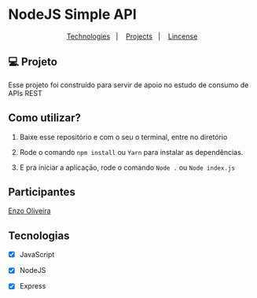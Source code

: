 # NodeJS Simple API

<p align="center">
  <a href="#-tecnologias">Technologies</a>&nbsp;&nbsp;&nbsp;|&nbsp;&nbsp;&nbsp;
  <a href="#-projeto">Projects</a>&nbsp;&nbsp;&nbsp;|&nbsp;&nbsp;&nbsp;
  <a href="#memo-licença">Lincense</a>
</p>


## 💻 Projeto

Esse projeto foi construído para servir de apoio no estudo de consumo de APIs REST


## Como utilizar?

1. Baixe esse repositório e com o seu o terminal, entre no diretório

2. Rode o comando `npm install` ou `Yarn` para instalar as dependências.

3. E pra iniciar a aplicação, rode o comando `Node .` ou `Node index.js` 


## Participantes


[Enzo Oliveira](https://www.linkedin.com/in/enzo-oliveira-a18344229/)


## Tecnologias
- [x] JavaScript
- [x] NodeJS
- [x] Express

